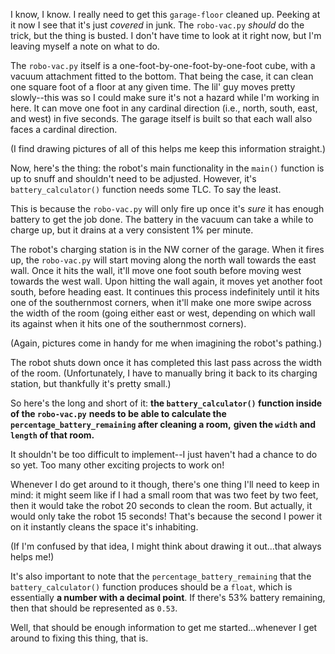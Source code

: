 I know, I know. I really need to get this `garage-floor` cleaned up.
Peeking at it now I see that it's just *covered* in junk.
The `robo-vac.py` *should* do the trick, but the thing is busted.
I don't have time to look at it right now, but I'm leaving myself a note on what to do.

The `robo-vac.py` itself is a one-foot-by-one-foot-by-one-foot cube, with a vacuum attachment fitted to the bottom.
That being the case, it can clean one square foot of a floor at any given time.
The lil' guy moves pretty slowly--this was so I could make sure it's not a hazard while I'm working in here.
It can move one foot in any cardinal direction (i.e., north, south, east, and west) in five seconds.
The garage itself is built so that each wall also faces a cardinal direction.

(I find drawing pictures of all of this helps me keep this information straight.)

Now, here's the thing: the robot's main functionality in the `main()` function is up to snuff and shouldn't need to be adjusted.
However, it's `battery_calculator()` function needs some TLC. To say the least.

This is because the `robo-vac.py` will only fire up once it's *sure* it has enough battery to get the job done.
The battery in the vacuum can take a while to charge up, but it drains at a very consistent 1% per minute.

The robot's charging station is in the NW corner of the garage.
When it fires up, the `robo-vac.py` will start moving along the north wall towards the east wall.
Once it hits the wall, it'll move one foot south before moving west towards the west wall.
Upon hitting the wall again, it moves yet another foot south, before heading east.
It continues this process indefinitely until it hits one of the southernmost corners,
when it'll make one more swipe across the width of the room
(going either east or west, depending on which wall its against when it hits one of the southernmost corners).

(Again, pictures come in handy for me when imagining the robot's pathing.)

The robot shuts down once it has completed this last pass across the width of the room.
(Unfortunately, I have to manually bring it back to its charging station, but thankfully it's pretty small.)

So here's the long and short of it: **the `battery_calculator()` function inside of the `robo-vac.py`**
**needs to be able to calculate the `percentage_battery_remaining` after cleaning a room,**
**given the `width` and `length` of that room.**

It shouldn't be too difficult to implement--I just haven't had a chance to do so yet.
Too many other exciting projects to work on!

Whenever I do get around to it though, there's one thing I'll need to keep in mind:
it might seem like if I had a small room that was two feet by two feet,
then it would take the robot 20 seconds to clean the room.
But actually, it would only take the robot 15 seconds!
That's because the second I power it on it instantly cleans the space it's inhabiting.

(If I'm confused by that idea, I might think about drawing it out...that always helps me!)

It's also important to note that the `percentage_battery_remaining` that the `battery_calculator()` function produces
should be a `float`, which is essentially **a number with a decimal point**. If there's 53% battery remaining,
then that should be represented as `0.53`.

Well, that should be enough information to get me started...whenever I get around to fixing this thing, that is.
